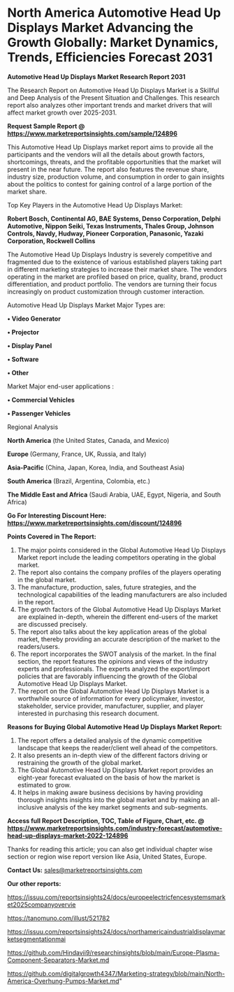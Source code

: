 # North America Automotive Head Up Displays Market Advancing the Growth Globally: Market Dynamics, Trends, Efficiencies Forecast 2031

<strong>Automotive Head Up Displays Market Research Report 2031</strong>

The Research Report on Automotive Head Up Displays Market is a Skillful and Deep Analysis of the Present Situation and Challenges. This research report also analyzes other important trends and market drivers that will affect market growth over 2025-2031.

<strong>Request Sample Report @ <a href=https://www.marketreportsinsights.com/sample/124896>https://www.marketreportsinsights.com/sample/124896</a></strong>

This Automotive Head Up Displays market report aims to provide all the participants and the vendors will all the details about growth factors, shortcomings, threats, and the profitable opportunities that the market will present in the near future. The report also features the revenue share, industry size, production volume, and consumption in order to gain insights about the politics to contest for gaining control of a large portion of the market share.

Top Key Players in the Automotive Head Up Displays Market:

<strong>Robert Bosch, Continental AG, BAE Systems, Denso Corporation, Delphi Automotive, Nippon Seiki, Texas Instruments, Thales Group, Johnson Controls, Navdy, Hudway, Pioneer Corporation, Panasonic, Yazaki Corporation, Rockwell Collins</strong>

The Automotive Head Up Displays Industry is severely competitive and fragmented due to the existence of various established players taking part in different marketing strategies to increase their market share. The vendors operating in the market are profiled based on price, quality, brand, product differentiation, and product portfolio. The vendors are turning their focus increasingly on product customization through customer interaction.

Automotive Head Up Displays Market Major Types are:

<strong>• Video Generator

• Projector

• Display Panel

• Software

• Other</strong>

Market Major end-user applications :

<strong>• Commercial Vehicles

• Passenger Vehicles</strong>

Regional Analysis

</u><strong><b>North America</b></strong> (the United States, Canada, and Mexico)

<strong><b>Europe </b></strong>(Germany, France, UK, Russia, and Italy)

<strong><b>Asia-Pacific</b></strong> (China, Japan, Korea, India, and Southeast Asia)

<strong><b>South America</b></strong> (Brazil, Argentina, Colombia, etc.)

<strong><b>The Middle East and Africa</b></strong> (Saudi Arabia, UAE, Egypt, Nigeria, and South Africa)

<strong>Go For Interesting Discount Here: <a href=https://www.marketreportsinsights.com/discount/124896>https://www.marketreportsinsights.com/discount/124896</a></strong>

<strong>Points Covered in The Report:</strong>
<ol>
  <li>The major points considered in the Global Automotive Head Up Displays Market report include the leading competitors operating in the global market.</li>
  <li>The report also contains the company profiles of the players operating in the global market.</li>
  <li>The manufacture, production, sales, future strategies, and the technological capabilities of the leading manufacturers are also included in the report.</li>
  <li>The growth factors of the Global Automotive Head Up Displays Market are explained in-depth, wherein the different end-users of the market are discussed precisely.</li>
  <li>The report also talks about the key application areas of the global market, thereby providing an accurate description of the market to the readers/users.</li>
  <li>The report incorporates the SWOT analysis of the market. In the final section, the report features the opinions and views of the industry experts and professionals. The experts analyzed the export/import policies that are favorably influencing the growth of the Global Automotive Head Up Displays Market.</li>
  <li>The report on the Global Automotive Head Up Displays Market is a worthwhile source of information for every policymaker, investor, stakeholder, service provider, manufacturer, supplier, and player interested in purchasing this research document.</li>
</ol>
<strong>Reasons for Buying Global Automotive Head Up Displays Market Report:</strong>

<ol>
  <li>The report offers a detailed analysis of the dynamic competitive landscape that keeps the reader/client well ahead of the competitors.</li>
  <li>It also presents an in-depth view of the different factors driving or restraining the growth of the global market.</li>
  <li>The Global Automotive Head Up Displays Market report provides an eight-year forecast evaluated on the basis of how the market is estimated to grow.</li>
  <li>It helps in making aware business decisions by having providing thorough insights insights into the global market and by making an all-inclusive analysis of the key market segments and sub-segments.</li>
</ol>
<strong>Access full Report Description, TOC, Table of Figure, Chart, etc. @ <a href=https://www.marketreportsinsights.com/industry-forecast/automotive-head-up-displays-market-2022-124896>https://www.marketreportsinsights.com/industry-forecast/automotive-head-up-displays-market-2022-124896</a></strong>


Thanks for reading this article; you can also get individual chapter wise section or region wise report version like Asia, United States, Europe.

<strong>Contact Us:</strong>
sales@marketreportsinsights.com

<strong>Our other reports:</strong>

<a href=https://issuu.com/reportsinsights24/docs/europeelectricfencesystemsmarket2025companyovervie>https://issuu.com/reportsinsights24/docs/europeelectricfencesystemsmarket2025companyovervie</a>

<a href=https://tanomuno.com/illust/521782>https://tanomuno.com/illust/521782</a>

<a href=https://issuu.com/reportsinsights24/docs/northamericaindustrialdisplaymarketsegmentationmai>https://issuu.com/reportsinsights24/docs/northamericaindustrialdisplaymarketsegmentationmai</a>

<a href=https://github.com/Hindavii9/researchinsights/blob/main/Europe-Plasma-Component-Separators-Market.md>https://github.com/Hindavii9/researchinsights/blob/main/Europe-Plasma-Component-Separators-Market.md</a>

<a href=https://github.com/digitalgrowth4347/Marketing-strategy/blob/main/North-America-Overhung-Pumps-Market.md>https://github.com/digitalgrowth4347/Marketing-strategy/blob/main/North-America-Overhung-Pumps-Market.md</a>"
